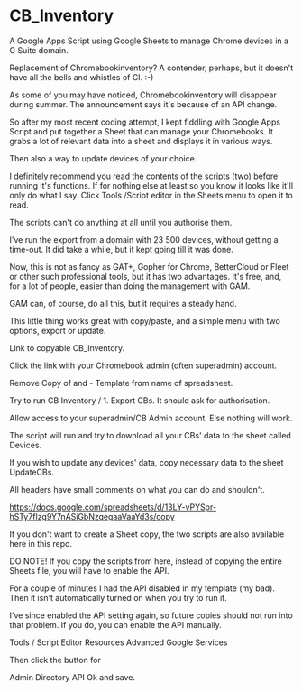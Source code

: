 # CB_Inventory
A Google Apps Script using Google Sheets to manage Chrome devices in a G Suite domain.

Replacement of Chromebookinventory?
A contender, perhaps, but it doesn't have all the bells and whistles of CI. :-)

As some of you may have noticed, Chromebookinventory will disappear during summer. The announcement says it's because of an API change.

So after my most recent coding attempt, I kept fiddling with Google Apps Script and put together a Sheet that can manage your Chromebooks. It grabs a lot of relevant data into a sheet and displays it in various ways.

Then also a way to update devices of your choice.

I definitely recommend you read the contents of the scripts (two) before running it's functions. If for nothing else at least so you know it looks like it'll only do what I say. Click Tools /Script editor in the Sheets menu to open it to read.

The scripts can't do anything at all until you authorise them.

I've run the export from a domain with 23 500 devices, without getting a time-out. It did take a while, but it kept going till it was done.

Now, this is not as fancy as GAT+, Gopher for Chrome, BetterCloud or Fleet or other such professional tools, but it has two advantages. It's free, and, for a lot of people, easier than doing the management with GAM.

GAM can, of course, do all this, but it requires a steady hand.

This little thing works great with copy/paste, and a simple menu with two options, export or update.

Link to copyable CB_Inventory.

Click the link with your Chromebook admin (often superadmin) account.

Remove Copy of and  - Template from name of spreadsheet.

Try to run CB Inventory / 1. Export CBs. It should ask for authorisation.

Allow access to your superadmin/CB Admin account. Else nothing will work.

The script will run and try to download all your CBs' data to the sheet called Devices.

If you wish to update any devices' data, copy necessary data to the sheet UpdateCBs.

All headers have small comments on what you can do and shouldn't.

https://docs.google.com/spreadsheets/d/13LY-vPYSpr-hSTy7fIzg9Y7nASiGbNzqegaaVaaYd3s/copy 

If you don't want to create a Sheet copy, the two scripts are also available here in this repo.

DO NOTE!
If you copy the scripts from here, instead of copying the entire Sheets file, you will have to enable the API.

For a couple of minutes I had the API disabled in my template (my bad). 
Then it isn't automatically turned on when you try to run it.

I've since enabled the API setting again, so future copies should not run into that problem. If you do, you can enable the API manually.

Tools / Script Editor
Resources
Advanced Google Services

Then click the button for 

Admin Directory API
Ok and save.
